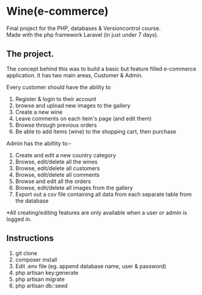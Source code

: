# Wine(e-commerce)

Final project for the PHP, databases & Versioncontrol course.<br />
Made with the php framework Laravel (in just under 7 days).

## The project.
The concept behind this was to build a basic but feature filled e-commerce application.
It has two main areas, Customer & Admin.<br />

Every customer should have the ability to 
  1. Register & login to their account
  2. browse and upload new images to the gallery
  3. Create a new wine 
  4. Leave comments on each item's page (and edit them)
  5. Browse through previous orders
  6. Be able to add items (wine) to the shopping cart, then purchase
  
Admin has the abiltity to:-
  1.  Create and edit a new country category
  2.  Browse, edit/delete all the wines
  3.  Browse, edit/delete all customers
  4.  Browse, edit/delete all comments
  5.  Browse and edit all the orders
  6.  Browse, edit/delete all images from the gallery
  7.  Export out a csv file containing all data from each separate table from the database

*All creating/editing features are only available when a user or admin is logged in.


## Instructions
1. git clone
2. composer install
3. Edit .env file (eg. append database name, user & password)
4. php artisan key:generate
5. php artisan migrate
6. php artisan db::seed
